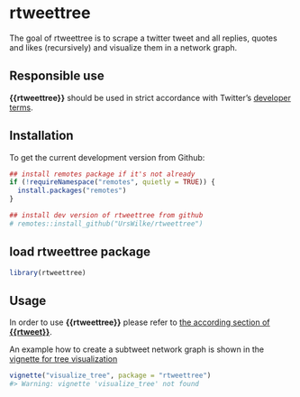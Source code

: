 
<!-- README.md is generated from README.Rmd. Please edit that file -->

# rtweettree

<!-- badges: start -->

<!-- badges: end -->

The goal of rtweettree is to scrape a twitter tweet and all replies,
quotes and likes (recursively) and visualize them in a network graph.

## Responsible use

**{{rtweettree}}** should be used in strict accordance with Twitter’s
[developer
terms](https://developer.twitter.com/en/developer-terms/more-on-restricted-use-cases).

## Installation

To get the current development version from Github:

``` r
## install remotes package if it's not already
if (!requireNamespace("remotes", quietly = TRUE)) {
  install.packages("remotes")
}

## install dev version of rtweettree from github
# remotes::install_github("UrsWilke/rtweettree")
```

## load rtweettree package

``` r
library(rtweettree)
```

## Usage

In order to use **{{rtweettree}}** please refer to [the according
section of **{{rtweet}}**](https://github.com/ropensci/rtweet#usage).

An example how to create a subtweet network graph is shown in the
[vignette for tree
visualization](https://github.com/urswilke/rtweettree/blob/master/vignettes/visualize_tree.Rmd)

``` r
vignette("visualize_tree", package = "rtweettree")
#> Warning: vignette 'visualize_tree' not found
```
